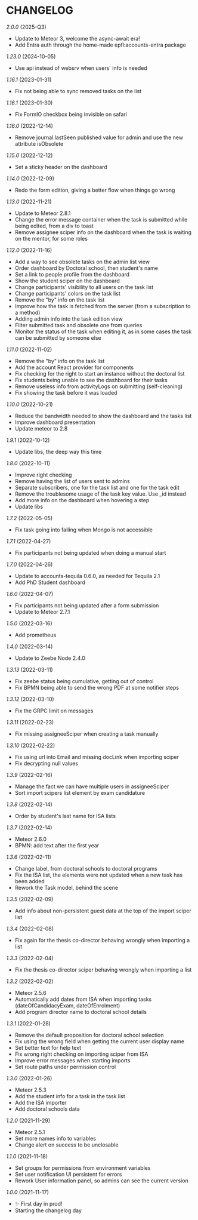 # CHANGELOG
*2.0.0* (2025-Q3)
- Update to Meteor 3, welcome the async-await era!
- Add Entra auth through the home-made epfl:accounts-entra package

*1.23.0* (2024-10-05)
- Use api instead of websrv when users' info is needed

*1.16.1* (2023-01-31)
- Fix not being able to sync removed tasks on the list

*1.16.1* (2023-01-30)
- Fix FormIO checkbox being invisible on safari

*1.16.0* (2022-12-14)
- Remove journal.lastSeen published value for admin and use the new attribute isObsolete

*1.15.0* (2022-12-12)
- Set a sticky header on the dashboard

*1.14.0* (2022-12-09)
- Redo the form edition, giving a better flow when things go wrong

*1.13.0* (2022-11-21)
- Update to Meteor 2.8.1
- Change the error message container when the task is submitted while being edited, from a div to toast
- Remove assignee sciper info on the dashboard when the task is waiting on the mentor, for some roles

*1.12.0* (2022-11-16)
- Add a way to see obsolete tasks on the admin list view
- Order dashboard by Doctoral school, then student's name
- Set a link to people profile from the dashboard
- Show the student sciper on the dashboard
- Change participants' visibility to all users on the task list
- Change participants' colors on the task list
- Remove the "by" info on the task list
- Improve how the task is fetched from the server (from a subscription to a method)
- Adding admin info into the task edition view
- Filter submitted task and obsolete one from queries
- Monitor the status of the task when editing it, as in some cases the task can be submitted by someone else

*1.11.0* (2022-11-02)
- Remove the "by" info on the task list
- Add the account React provider for components
- Fix checking for the right to start an instance without the doctoral list
- Fix students being unable to see the dashboard for their tasks
- Remove useless info from activityLogs on submitting (self-cleaning)
- Fix showing the task before it was loaded

*1.10.0* (2022-10-21)
- Reduce the bandwidth needed to show the dashboard and the tasks list
- Improve dashboard presentation
- Update meteor to 2.8

*1.9.1* (2022-10-12)
- Update libs, the deep way this time

*1.8.0* (2022-10-11)
- Improve right checking
- Remove having the list of users sent to admins
- Separate subscribers, one for the task list and one for the task edit
- Remove the troublesome usage of the task key value. Use _id instead
- Add more info on the dashboard when hovering a step
- Update libs

*1.7.2* (2022-05-05)
- Fix task going into failing when Mongo is not accessible

*1.7.1* (2022-04-27)
- Fix participants not being updated when doing a manual start

*1.7.0* (2022-04-26)
- Update to accounts-tequila 0.6.0, as needed for Tequila 2.1
- Add PhD Student dashboard

*1.6.0* (2022-04-07)
- Fix participants not being updated after a form submission
- Update to Meteor 2.7.1

*1.5.0* (2022-03-16)
- Add prometheus

*1.4.0* (2022-03-14)
- Update to Zeebe Node 2.4.0

*1.3.13* (2022-03-11)
- Fix zeebe status being cumulative, getting out of control
- Fix BPMN being able to send the wrong PDF at some notifier steps

*1.3.12* (2022-03-10)
- Fix the GRPC limit on messages

*1.3.11* (2022-02-23)
- Fix missing assigneeSciper when creating a task manually

*1.3.10* (2022-02-22)
- Fix using url into Email and missing docLink when importing sciper
- Fix decrypting null values

*1.3.9* (2022-02-16)
- Manage the fact we can have multiple users in assigneeSciper
- Sort import scipers list element by exam candidature

*1.3.8* (2022-02-14)
- Order by student's last name for ISA lists

*1.3.7* (2022-02-14)
- Meteor 2.6.0
- BPMN: add text after the first year

*1.3.6* (2022-02-11)
- Change label, from doctoral schools to doctoral programs
- Fix the ISA list, the elements were not updated when a new task has been added
- Rework the Task model, behind the scene

*1.3.5* (2022-02-09)
- Add info about non-persistent guest data at the top of the import sciper list

*1.3.4* (2022-02-08)
- Fix again for the thesis co-director behaving wrongly when importing a list

*1.3.3* (2022-02-04)
- Fix the thesis co-director sciper behaving wrongly when importing a list

*1.3.2* (2022-02-02)
- Meteor 2.5.6
- Automatically add dates from ISA when importing tasks (dateOfCandidacyExam, dateOfEnrolment)
- Add program director name to doctoral school details

*1.3.1* (2022-01-28)
- Remove the default proposition for doctoral school selection
- Fix using the wrong field when getting the current user display name
- Set better text for help text
- Fix wrong right checking on importing sciper from ISA
- Improve error messages when starting imports
- Set route paths under permission control

*1.3.0* (2022-01-26)
- Meteor 2.5.3
- Add the student info for a task in the task list
- Add the ISA importer
- Add doctoral schools data

*1.2.0* (2021-11-29)
- Meteor 2.5.1
- Set more names info to variables
- Change alert on success to be unclosable

*1.1.0* (2021-11-18)
- Set groups for permissions from environment variables
- Set user notification UI persistent for errors
- Rework User information panel, so admins can see the current version

*1.0.0* (2021-11-17)
- ✨ First day in prod!
- Starting the changelog day
